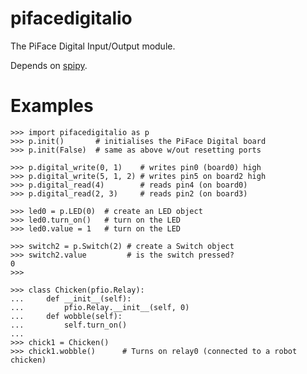 pifacedigitalio
===============

The PiFace Digital Input/Output module.

Depends on [spipy](https://github.com/tompreston/spipy).

Examples
=======
    >>> import pifacedigitalio as p
    >>> p.init()       # initialises the PiFace Digital board 
    >>> p.init(False)  # same as above w/out resetting ports

    >>> p.digital_write(0, 1)    # writes pin0 (board0) high
    >>> p.digital_write(5, 1, 2) # writes pin5 on board2 high
    >>> p.digital_read(4)        # reads pin4 (on board0)
    >>> p.digital_read(2, 3)     # reads pin2 (on board3)

    >>> led0 = p.LED(0)  # create an LED object
    >>> led0.turn_on()   # turn on the LED
    >>> led0.value = 1   # turn on the LED

    >>> switch2 = p.Switch(2) # create a Switch object
    >>> switch2.value         # is the switch pressed?
    0
    >>>

    >>> class Chicken(pfio.Relay):
    ...     def __init__(self):
    ...         pfio.Relay.__init__(self, 0)
    ...     def wobble(self):
    ...         self.turn_on()
    ...
    >>> chick1 = Chicken()
    >>> chick1.wobble()      # Turns on relay0 (connected to a robot chicken)
